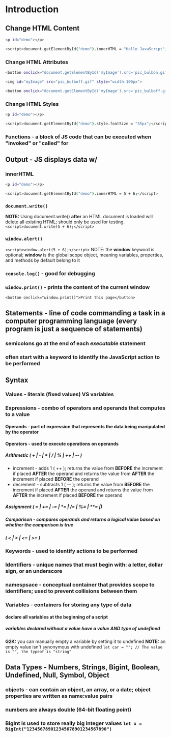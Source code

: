 # Introduction

## Change HTML Content

```bash
<p id="demo"></p>

<script>document.getElementById("demo").innerHTML = "Hello JavaScript";</script>
```

### Change HTML Attributes

```bash
<button onclick="document.getElementById('myImage').src='pic_bulbon.gif'">Turn on the light</button>

<img id="myImage" src="pic_bulboff.gif" style="width:100px">

<button onclick="document.getElementById('myImage').src='pic_bulboff.gif'">Turn off the light</button>
```

### Change HTML Styles

```bash
<p id="demo"></p>

<script>document.getElementById("demo").style.fontSize = "35px";</script>
```

### Functions - a block of JS code that can be executed when "invoked" or "called" for

## Output - JS displays data w/

### innerHTML

   ```bash
   <p id="demo"></p>

   <script>document.getElementById("demo").innerHTML = 5 + 6;</script>
   ```

### `document.write()`

  **NOTE:** Using document.write() **after** an HTML document is loaded will delete all existing HTML; should only be used for testing.
   `<script>document.write(5 + 6);</script>`

### `window.alert()`

  `<script>window.alert(5 + 6);</script>`
  NOTE: the **window** keyword is optional; **window** is the global scope object, meaning variables, properties, and methods by default belong to it

### `console.log()` - good for debugging

### `window.print()` - prints the content of the current window

 `<button onclick="window.print()">Print this page</button>`

## Statements - line of code commanding a task in a computer programming language (every program is just a sequence of statements)

### semicolons go at the end of each *executable* statement

### often start with a keyword to identify the JavaScript action to be performed

## Syntax

### Values - literals (fixed values) VS variables

### Expressions - combo of operators and operands that computes to a value

#### Operands - part of expression that represents the data being manipulated by the operator

#### Operators - used to execute operations on operands

##### Arithmetic ( + | - | * | / | % | ++ | -- )

- increment - adds 1 ( ++ ); returns the value from **BEFORE** the increment if placed **AFTER** the operand and returns the value from **AFTER** the increment if placed **BEFORE** the operand
- decrement - subtracts 1 ( -- ); returns the value from **BEFORE** the increment if placed **AFTER** the operand and returns the value from **AFTER** the increment if placed **BEFORE** the operand

##### Assignment ( = | += | -= | *= | /= | %= | **= |)

##### Comparison - compares operands and returns a logical value based on whether the comparison is true

##### ( < | > | <= | >= )

### Keywords - used to identify actions to be performed

### Identifiers - unique names that must begin with: a **letter**, **dollar sign**, or an **underscore**

### namespsace -  conceptual container that provides scope to identifiers; used to prevent collisions between them

### Variables - containers for storing any type of data

#### declare all variables at the beginning of a script

##### variables declared without a value have a **value AND type** of undefined

   **G2K:** you can manually empty a variable by setting it to undefined
   **NOTE:** an empty value isn't synonymous with undefined `let car = ""; // The value is "", the typeof is "string"`

<!-- Scope Redeclare Reassign Hoisted Binds this
var    No     Yes     Yes      Yes     Yes
let    Yes    No      Yes      No      No
const  Yes    No      No       No      No -->

## Data Types - Numbers, Strings, Bigint, Boolean, Undefined, Null, Symbol, Object

### objects - can contain an object, an array, or a date; object properties are written as name:value pairs

### numbers are always double (64-bit floating point)

### BigInt is used to store really big integer values `let x = BigInt("123456789012345678901234567890")`
